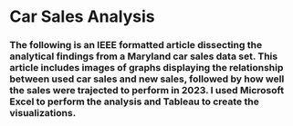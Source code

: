 # Car Sales Analysis 
### The following is an IEEE formatted article dissecting the analytical findings from a Maryland car sales data set. This article  includes images of graphs displaying the relationship between used car sales and new sales, followed by how well the sales were trajected to perform in 2023. I used Microsoft Excel to perform the analysis and Tableau to create the visualizations.
